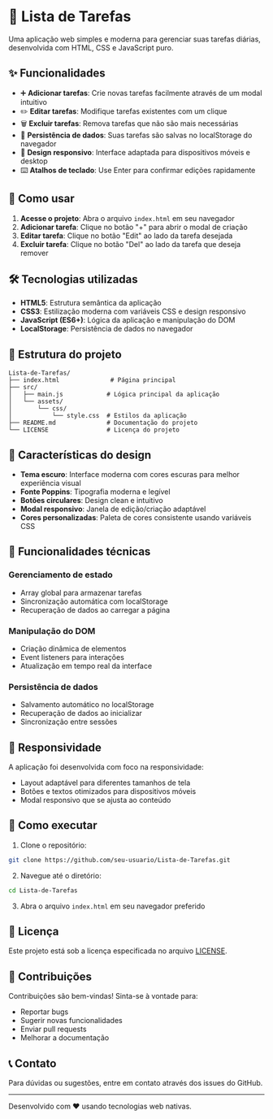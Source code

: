 # 📝 Lista de Tarefas

Uma aplicação web simples e moderna para gerenciar suas tarefas diárias, desenvolvida com HTML, CSS e JavaScript puro.

## ✨ Funcionalidades

- ➕ **Adicionar tarefas**: Crie novas tarefas facilmente através de um modal intuitivo
- ✏️ **Editar tarefas**: Modifique tarefas existentes com um clique
- 🗑️ **Excluir tarefas**: Remova tarefas que não são mais necessárias
- 💾 **Persistência de dados**: Suas tarefas são salvas no localStorage do navegador
- 📱 **Design responsivo**: Interface adaptada para dispositivos móveis e desktop
- ⌨️ **Atalhos de teclado**: Use Enter para confirmar edições rapidamente

## 🚀 Como usar

1. **Acesse o projeto**: Abra o arquivo `index.html` em seu navegador
2. **Adicionar tarefa**: Clique no botão "+" para abrir o modal de criação
3. **Editar tarefa**: Clique no botão "Edit" ao lado da tarefa desejada
4. **Excluir tarefa**: Clique no botão "Del" ao lado da tarefa que deseja remover

## 🛠️ Tecnologias utilizadas

- **HTML5**: Estrutura semântica da aplicação
- **CSS3**: Estilização moderna com variáveis CSS e design responsivo
- **JavaScript (ES6+)**: Lógica da aplicação e manipulação do DOM
- **LocalStorage**: Persistência de dados no navegador

## 📁 Estrutura do projeto

```
Lista-de-Tarefas/
├── index.html              # Página principal
├── src/
│   ├── main.js            # Lógica principal da aplicação
│   └── assets/
│       └── css/
│           └── style.css  # Estilos da aplicação
├── README.md              # Documentação do projeto
└── LICENSE                # Licença do projeto
```

## 🎨 Características do design

- **Tema escuro**: Interface moderna com cores escuras para melhor experiência visual
- **Fonte Poppins**: Tipografia moderna e legível
- **Botões circulares**: Design clean e intuitivo
- **Modal responsivo**: Janela de edição/criação adaptável
- **Cores personalizadas**: Paleta de cores consistente usando variáveis CSS

## 🔧 Funcionalidades técnicas

### Gerenciamento de estado
- Array global para armazenar tarefas
- Sincronização automática com localStorage
- Recuperação de dados ao carregar a página

### Manipulação do DOM
- Criação dinâmica de elementos
- Event listeners para interações
- Atualização em tempo real da interface

### Persistência de dados
- Salvamento automático no localStorage
- Recuperação de dados ao inicializar
- Sincronização entre sessões

## 📱 Responsividade

A aplicação foi desenvolvida com foco na responsividade:
- Layout adaptável para diferentes tamanhos de tela
- Botões e textos otimizados para dispositivos móveis
- Modal responsivo que se ajusta ao conteúdo

## 🚀 Como executar

1. Clone o repositório:
```bash
git clone https://github.com/seu-usuario/Lista-de-Tarefas.git
```

2. Navegue até o diretório:
```bash
cd Lista-de-Tarefas
```

3. Abra o arquivo `index.html` em seu navegador preferido

## 📄 Licença

Este projeto está sob a licença especificada no arquivo [LICENSE](LICENSE).

## 🤝 Contribuições

Contribuições são bem-vindas! Sinta-se à vontade para:
- Reportar bugs
- Sugerir novas funcionalidades
- Enviar pull requests
- Melhorar a documentação

## 📞 Contato

Para dúvidas ou sugestões, entre em contato através dos issues do GitHub.

---

Desenvolvido com ❤️ usando tecnologias web nativas.
